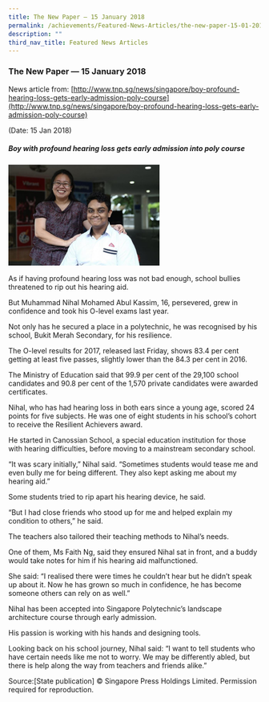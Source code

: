 ```yaml
---
title: The New Paper — 15 January 2018
permalink: /achievements/Featured-News-Articles/the-new-paper-15-01-2018/
description: ""
third_nav_title: Featured News Articles
---
```

### The New Paper — 15 January 2018

News article from: [http://www.tnp.sg/news/singapore/boy-profound-hearing-loss-gets-early-admission-poly-course](http://www.tnp.sg/news/singapore/boy-profound-hearing-loss-gets-early-admission-poly-course)

(Date: 15 Jan 2018)

##### Boy with profound hearing loss gets early admission into poly course

<img src="/images/news4.png" style="width:60%">  

As if having profound hearing loss was not bad enough, school bullies threatened to rip out his hearing aid.

But Muhammad Nihal Mohamed Abul Kassim, 16, persevered, grew in confidence and took his O-level exams last year.

Not only has he secured a place in a polytechnic, he was recognised by his school, Bukit Merah Secondary, for his resilience.

The O-level results for 2017, released last Friday, shows 83.4 per cent getting at least five passes, slightly lower than the 84.3 per cent in 2016.

The Ministry of Education said that 99.9 per cent of the 29,100 school candidates and 90.8 per cent of the 1,570 private candidates were awarded certificates.

Nihal, who has had hearing loss in both ears since a young age, scored 24 points for five subjects. He was one of eight students in his school’s cohort to receive the Resilient Achievers award.

He started in Canossian School, a special education institution for those with hearing difficulties, before moving to a mainstream secondary school.

“It was scary initially,” Nihal said. “Sometimes students would tease me and even bully me for being different. They also kept asking me about my hearing aid.”

Some students tried to rip apart his hearing device, he said.

“But I had close friends who stood up for me and helped explain my condition to others,” he said.

The teachers also tailored their teaching methods to Nihal’s needs.

One of them, Ms Faith Ng, said they ensured Nihal sat in front, and a buddy would take notes for him if his hearing aid malfunctioned.

She said: “I realised there were times he couldn’t hear but he didn’t speak up about it. Now he has grown so much in confidence, he has become someone others can rely on as well.”

Nihal has been accepted into Singapore Polytechnic’s landscape architecture course through early admission.

His passion is working with his hands and designing tools.

Looking back on his school journey, Nihal said: “I want to tell students who have certain needs like me not to worry. We may be differently abled, but there is help along the way from teachers and friends alike.”

Source:\[State publication\] ©️ Singapore Press Holdings Limited. Permission required for reproduction.